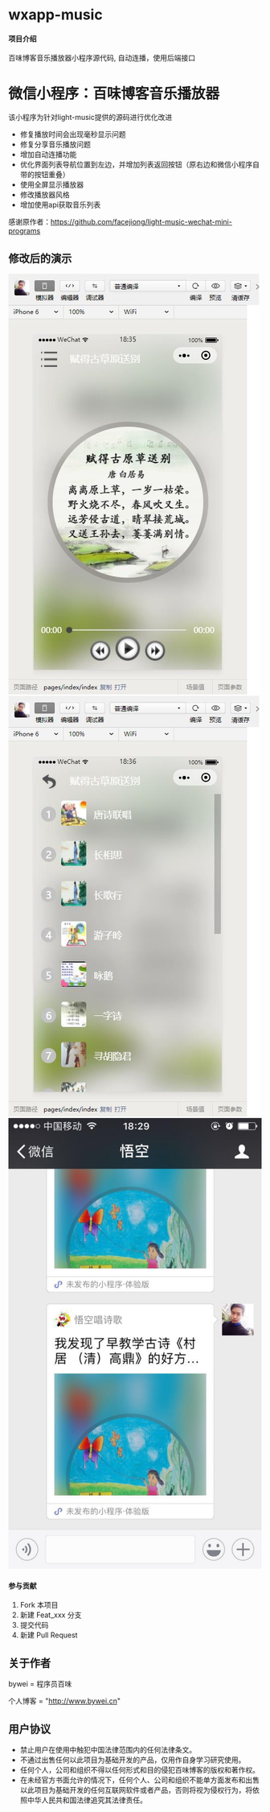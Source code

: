# wxapp-music

#### 项目介绍
百味博客音乐播放器小程序源代码, 自动连播，使用后端接口

# 微信小程序：百味博客音乐播放器

该小程序为针对light-music提供的源码进行优化改进
* 修复播放时间会出现毫秒显示问题
* 修复分享音乐播放问题
* 增加自动连播功能
* 优化界面列表导航位置到左边，并增加列表返回按钮（原右边和微信小程序自带的按钮重叠）
* 使用全屏显示播放器
* 修改播放器风格
* 增加使用api获取音乐列表

感谢原作者：https://github.com/facejiong/light-music-wechat-mini-programs

## 修改后的演示
![播放](./screenshot/1.jpg)
![列表](./screenshot/2.jpg)
![分享](./screenshot/3.jpg)

#### 参与贡献

1. Fork 本项目
2. 新建 Feat_xxx 分支
3. 提交代码
4. 新建 Pull Request

## 关于作者
bywei = 程序员百味

个人博客 = "http://www.bywei.cn"

## 用户协议
* 禁止用户在使用中触犯中国法律范围内的任何法律条文。
* 不通过出售任何以此项目为基础开发的产品，仅用作自身学习研究使用。
* 任何个人，公司和组织不得以任何形式和目的侵犯百味博客的版权和著作权。
* 在未经官方书面允许的情况下，任何个人、公司和组织不能单方面发布和出售以此项目为基础开发的任何互联网软件或者产品，否则将视为侵权行为，将依照中华人民共和国法律追究其法律责任。